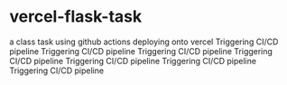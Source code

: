 # vercel-flask-task
a class task using github actions deploying onto vercel
T r i g g e r i n g   C I / C D   p i p e l i n e  
 T r i g g e r i n g   C I / C D   p i p e l i n e  
 T r i g g e r i n g   C I / C D   p i p e l i n e  
 T r i g g e r i n g   C I / C D   p i p e l i n e  
 T r i g g e r i n g   C I / C D   p i p e l i n e  
 T r i g g e r i n g   C I / C D   p i p e l i n e  
 T r i g g e r i n g   C I / C D   p i p e l i n e  
 
